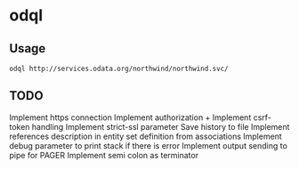 # odql

## Usage

```
odql http://services.odata.org/northwind/northwind.svc/
```

## TODO

Implement https connection
Implement authorization +
Implement csrf-token handling
Implement strict-ssl parameter
Save history to file
Implement references description in entity set definition from associations
Implement debug parameter to print stack if there is error
Implement output sending to pipe for PAGER
Implement semi colon as terminator

